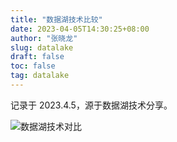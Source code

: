 ```yaml
---
title: "数据湖技术比较"
date: 2023-04-05T14:30:25+08:00
author: "张晓龙"
slug: datalake
draft: false
toc: false
tag: datalake
---
```


记录于 2023.4.5，源于数据湖技术分享。

![数据湖技术对比](https://bed-image.oss-cn-beijing.aliyuncs.com/techwhims/16807704962363.jpg?image/auto-orient,1/watermark,text_dGVjaHdoaW1z,type_ZHJvaWRzYW5zZmFsbGJhY2s,color_c1bfc8,size_20,shadow_55,g_se,t_60,x_10,y_10)
